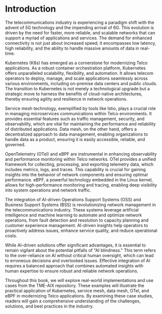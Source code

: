 # Introduction

The telecommunications industry is experiencing a paradigm shift with the advent of 5G technology and the impending arrival of 6G. This evolution is driven by the need for faster, more reliable, and scalable networks that can support a myriad of applications and services. The demand for enhanced connectivity is not just about increased speed; it encompasses low latency, high reliability, and the ability to handle massive amounts of data in real-time.

Kubernetes (K8s) has emerged as a cornerstone for modernizing Telco applications. As a robust container orchestration platform, Kubernetes offers unparalleled scalability, flexibility, and automation. It allows telecom operators to deploy, manage, and scale applications seamlessly across various environments, including on-premise data centers and public clouds. The transition to Kubernetes is not merely a technological upgrade but a strategic move to harness the benefits of cloud-native architectures, thereby ensuring agility and resilience in network operations.

Service mesh technology, exemplified by tools like Istio, plays a crucial role in managing microservices communications within Telco environments. It provides essential features such as traffic management, security, and observability, which are vital for maintaining the performance and reliability of distributed applications. Data mesh, on the other hand, offers a decentralized approach to data management, enabling organizations to handle data as a product, ensuring it is easily accessible, reliable, and governed.

OpenTelemetry (OTel) and eBPF are instrumental in enhancing observability and performance monitoring within Telco networks. OTel provides a unified framework for collecting, processing, and exporting telemetry data, which includes metrics, logs, and traces. This capability is crucial for gaining insights into the behavior of network components and ensuring optimal performance. eBPF, a powerful technology embedded in the Linux kernel, allows for high-performance monitoring and tracing, enabling deep visibility into system operations and network traffic.

The integration of AI-driven Operations Support Systems (OSS) and Business Support Systems (BSS) is revolutionizing network management in the telecommunications industry. These systems leverage artificial intelligence and machine learning to automate and optimize network operations, from fault detection and resolution to capacity planning and customer experience management. AI-driven insights help operators to proactively address issues, enhance service quality, and reduce operational costs.

While AI-driven solutions offer significant advantages, it is essential to remain vigilant about the potential pitfalls of "AI blindness." This term refers to the over-reliance on AI without critical human oversight, which can lead to erroneous decisions and overlooked issues. Effective integration of AI requires a balanced approach that combines automated insights with human expertise to ensure robust and reliable network operations.

Throughout this book, we will explore real-world implementations and use cases from the TME-AIX repository. These examples will illustrate the practical application of Kubernetes, service mesh, data mesh, OTel, and eBPF in modernizing Telco applications. By examining these case studies, readers will gain a comprehensive understanding of the challenges, solutions, and best practices in the industry.
